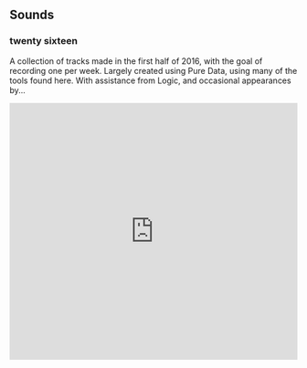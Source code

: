 ## Sounds

### twenty sixteen

A collection of tracks made in the first half of 2016, with the goal of recording one per week. Largely created using Pure Data, using many of the tools found here. With assistance from Logic, and occasional appearances by...

<iframe width="100%" height="450" scrolling="no" frameborder="no" allow="autoplay" src="https://w.soundcloud.com/player/?url=https%3A//api.soundcloud.com/playlists/186529337&color=%23ff5500&auto_play=false&hide_related=false&show_comments=true&show_user=true&show_reposts=false&show_teaser=true"></iframe>
